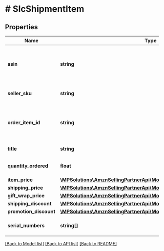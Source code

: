 # # SIcShipmentItem

## Properties

Name | Type | Description | Notes
------------ | ------------- | ------------- | -------------
**asin** | **string** | The Amazon Standard Identification Number (ASIN) of the item. | [optional]
**seller_sku** | **string** | The seller SKU of the item. | [optional]
**order_item_id** | **string** | The Amazon-defined identifier for the order item. | [optional]
**title** | **string** | The name of the item. | [optional]
**quantity_ordered** | **float** | The number of items ordered. | [optional]
**item_price** | [**\MPSolutions\AmznSellingPartnerApi\Models\ShipmentInvoicing\SIcMoney**](SIcMoney.md) |  | [optional]
**shipping_price** | [**\MPSolutions\AmznSellingPartnerApi\Models\ShipmentInvoicing\SIcMoney**](SIcMoney.md) |  | [optional]
**gift_wrap_price** | [**\MPSolutions\AmznSellingPartnerApi\Models\ShipmentInvoicing\SIcMoney**](SIcMoney.md) |  | [optional]
**shipping_discount** | [**\MPSolutions\AmznSellingPartnerApi\Models\ShipmentInvoicing\SIcMoney**](SIcMoney.md) |  | [optional]
**promotion_discount** | [**\MPSolutions\AmznSellingPartnerApi\Models\ShipmentInvoicing\SIcMoney**](SIcMoney.md) |  | [optional]
**serial_numbers** | **string[]** | The list of serial numbers. | [optional]

[[Back to Model list]](../../README.md#models) [[Back to API list]](../../README.md#endpoints) [[Back to README]](../../README.md)
